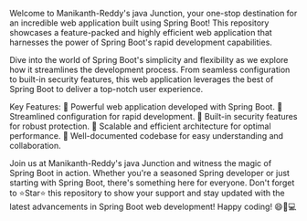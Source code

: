 Welcome to Manikanth-Reddy's java Junction, your one-stop destination for an incredible web application built using Spring Boot! This repository showcases a feature-packed and highly efficient web application that harnesses the power of Spring Boot's rapid development capabilities.

Dive into the world of Spring Boot's simplicity and flexibility as we explore how it streamlines the development process. From seamless configuration to built-in security features, this web application leverages the best of Spring Boot to deliver a top-notch user experience.

Key Features:
🔹 Powerful web application developed with Spring Boot.
🔹 Streamlined configuration for rapid development.
🔹 Built-in security features for robust protection.
🔹 Scalable and efficient architecture for optimal performance.
🔹 Well-documented codebase for easy understanding and collaboration.

Join us at Manikanth-Reddy's java Junction and witness the magic of Spring Boot in action. Whether you're a seasoned Spring developer or just starting with Spring Boot, there's something here for everyone. Don't forget to ⭐️Star⭐️ this repository to show your support and stay updated with the latest advancements in Spring Boot web development! Happy coding! 😄🌟💻
